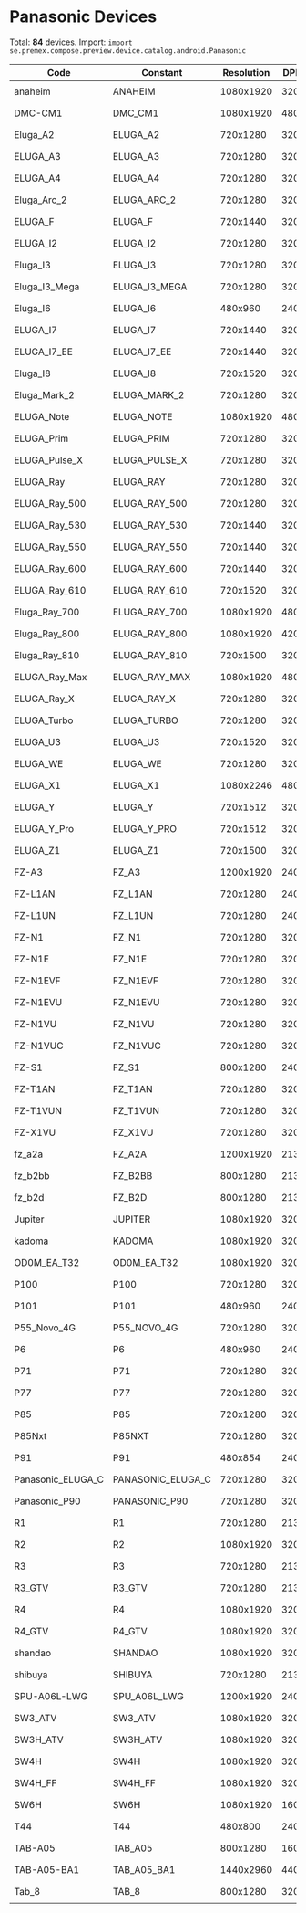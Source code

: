 # Panasonic Devices

Total: **84** devices. Import: `import se.premex.compose.preview.device.catalog.android.Panasonic`

| Code | Constant | Resolution | DPI | Compose Spec | Preview Usage |
|------|----------|------------|-----|-------------|---------------|
| anaheim | ANAHEIM | 1080x1920 | 320 | `spec:width=1080px,height=1920px,dpi=320` | `@Preview(device = Panasonic.ANAHEIM)` |
| DMC-CM1 | DMC_CM1 | 1080x1920 | 480 | `spec:width=1080px,height=1920px,dpi=480` | `@Preview(device = Panasonic.DMC_CM1)` |
| Eluga_A2 | ELUGA_A2 | 720x1280 | 320 | `spec:width=720px,height=1280px,dpi=320` | `@Preview(device = Panasonic.ELUGA_A2)` |
| ELUGA_A3 | ELUGA_A3 | 720x1280 | 320 | `spec:width=720px,height=1280px,dpi=320` | `@Preview(device = Panasonic.ELUGA_A3)` |
| ELUGA_A4 | ELUGA_A4 | 720x1280 | 320 | `spec:width=720px,height=1280px,dpi=320` | `@Preview(device = Panasonic.ELUGA_A4)` |
| Eluga_Arc_2 | ELUGA_ARC_2 | 720x1280 | 320 | `spec:width=720px,height=1280px,dpi=320` | `@Preview(device = Panasonic.ELUGA_ARC_2)` |
| ELUGA_F | ELUGA_F | 720x1440 | 320 | `spec:width=720px,height=1440px,dpi=320` | `@Preview(device = Panasonic.ELUGA_F)` |
| ELUGA_I2 | ELUGA_I2 | 720x1280 | 320 | `spec:width=720px,height=1280px,dpi=320` | `@Preview(device = Panasonic.ELUGA_I2)` |
| Eluga_I3 | ELUGA_I3 | 720x1280 | 320 | `spec:width=720px,height=1280px,dpi=320` | `@Preview(device = Panasonic.ELUGA_I3)` |
| Eluga_I3_Mega | ELUGA_I3_MEGA | 720x1280 | 320 | `spec:width=720px,height=1280px,dpi=320` | `@Preview(device = Panasonic.ELUGA_I3_MEGA)` |
| Eluga_I6 | ELUGA_I6 | 480x960 | 240 | `spec:width=480px,height=960px,dpi=240` | `@Preview(device = Panasonic.ELUGA_I6)` |
| ELUGA_I7 | ELUGA_I7 | 720x1440 | 320 | `spec:width=720px,height=1440px,dpi=320` | `@Preview(device = Panasonic.ELUGA_I7)` |
| ELUGA_I7_EE | ELUGA_I7_EE | 720x1440 | 320 | `spec:width=720px,height=1440px,dpi=320` | `@Preview(device = Panasonic.ELUGA_I7_EE)` |
| Eluga_I8 | ELUGA_I8 | 720x1520 | 320 | `spec:width=720px,height=1520px,dpi=320` | `@Preview(device = Panasonic.ELUGA_I8)` |
| Eluga_Mark_2 | ELUGA_MARK_2 | 720x1280 | 320 | `spec:width=720px,height=1280px,dpi=320` | `@Preview(device = Panasonic.ELUGA_MARK_2)` |
| ELUGA_Note | ELUGA_NOTE | 1080x1920 | 480 | `spec:width=1080px,height=1920px,dpi=480` | `@Preview(device = Panasonic.ELUGA_NOTE)` |
| ELUGA_Prim | ELUGA_PRIM | 720x1280 | 320 | `spec:width=720px,height=1280px,dpi=320` | `@Preview(device = Panasonic.ELUGA_PRIM)` |
| ELUGA_Pulse_X | ELUGA_PULSE_X | 720x1280 | 320 | `spec:width=720px,height=1280px,dpi=320` | `@Preview(device = Panasonic.ELUGA_PULSE_X)` |
| ELUGA_Ray | ELUGA_RAY | 720x1280 | 320 | `spec:width=720px,height=1280px,dpi=320` | `@Preview(device = Panasonic.ELUGA_RAY)` |
| ELUGA_Ray_500 | ELUGA_RAY_500 | 720x1280 | 320 | `spec:width=720px,height=1280px,dpi=320` | `@Preview(device = Panasonic.ELUGA_RAY_500)` |
| ELUGA_Ray_530 | ELUGA_RAY_530 | 720x1440 | 320 | `spec:width=720px,height=1440px,dpi=320` | `@Preview(device = Panasonic.ELUGA_RAY_530)` |
| ELUGA_Ray_550 | ELUGA_RAY_550 | 720x1440 | 320 | `spec:width=720px,height=1440px,dpi=320` | `@Preview(device = Panasonic.ELUGA_RAY_550)` |
| ELUGA_Ray_600 | ELUGA_RAY_600 | 720x1440 | 320 | `spec:width=720px,height=1440px,dpi=320` | `@Preview(device = Panasonic.ELUGA_RAY_600)` |
| ELUGA_Ray_610 | ELUGA_RAY_610 | 720x1520 | 320 | `spec:width=720px,height=1520px,dpi=320` | `@Preview(device = Panasonic.ELUGA_RAY_610)` |
| Eluga_Ray_700 | ELUGA_RAY_700 | 1080x1920 | 480 | `spec:width=1080px,height=1920px,dpi=480` | `@Preview(device = Panasonic.ELUGA_RAY_700)` |
| Eluga_Ray_800 | ELUGA_RAY_800 | 1080x1920 | 420 | `spec:width=1080px,height=1920px,dpi=420` | `@Preview(device = Panasonic.ELUGA_RAY_800)` |
| Eluga_Ray_810 | ELUGA_RAY_810 | 720x1500 | 320 | `spec:width=720px,height=1500px,dpi=320` | `@Preview(device = Panasonic.ELUGA_RAY_810)` |
| ELUGA_Ray_Max | ELUGA_RAY_MAX | 1080x1920 | 480 | `spec:width=1080px,height=1920px,dpi=480` | `@Preview(device = Panasonic.ELUGA_RAY_MAX)` |
| ELUGA_Ray_X | ELUGA_RAY_X | 720x1280 | 320 | `spec:width=720px,height=1280px,dpi=320` | `@Preview(device = Panasonic.ELUGA_RAY_X)` |
| ELUGA_Turbo | ELUGA_TURBO | 720x1280 | 320 | `spec:width=720px,height=1280px,dpi=320` | `@Preview(device = Panasonic.ELUGA_TURBO)` |
| ELUGA_U3 | ELUGA_U3 | 720x1520 | 320 | `spec:width=720px,height=1520px,dpi=320` | `@Preview(device = Panasonic.ELUGA_U3)` |
| ELUGA_WE | ELUGA_WE | 720x1280 | 320 | `spec:width=720px,height=1280px,dpi=320` | `@Preview(device = Panasonic.ELUGA_WE)` |
| ELUGA_X1 | ELUGA_X1 | 1080x2246 | 480 | `spec:width=1080px,height=2246px,dpi=480` | `@Preview(device = Panasonic.ELUGA_X1)` |
| ELUGA_Y | ELUGA_Y | 720x1512 | 320 | `spec:width=720px,height=1512px,dpi=320` | `@Preview(device = Panasonic.ELUGA_Y)` |
| ELUGA_Y_Pro | ELUGA_Y_PRO | 720x1512 | 320 | `spec:width=720px,height=1512px,dpi=320` | `@Preview(device = Panasonic.ELUGA_Y_PRO)` |
| ELUGA_Z1 | ELUGA_Z1 | 720x1500 | 320 | `spec:width=720px,height=1500px,dpi=320` | `@Preview(device = Panasonic.ELUGA_Z1)` |
| FZ-A3 | FZ_A3 | 1200x1920 | 240 | `spec:width=1200px,height=1920px,dpi=240` | `@Preview(device = Panasonic.FZ_A3)` |
| FZ-L1AN | FZ_L1AN | 720x1280 | 240 | `spec:width=720px,height=1280px,dpi=240` | `@Preview(device = Panasonic.FZ_L1AN)` |
| FZ-L1UN | FZ_L1UN | 720x1280 | 240 | `spec:width=720px,height=1280px,dpi=240` | `@Preview(device = Panasonic.FZ_L1UN)` |
| FZ-N1 | FZ_N1 | 720x1280 | 320 | `spec:width=720px,height=1280px,dpi=320` | `@Preview(device = Panasonic.FZ_N1)` |
| FZ-N1E | FZ_N1E | 720x1280 | 320 | `spec:width=720px,height=1280px,dpi=320` | `@Preview(device = Panasonic.FZ_N1E)` |
| FZ-N1EVF | FZ_N1EVF | 720x1280 | 320 | `spec:width=720px,height=1280px,dpi=320` | `@Preview(device = Panasonic.FZ_N1EVF)` |
| FZ-N1EVU | FZ_N1EVU | 720x1280 | 320 | `spec:width=720px,height=1280px,dpi=320` | `@Preview(device = Panasonic.FZ_N1EVU)` |
| FZ-N1VU | FZ_N1VU | 720x1280 | 320 | `spec:width=720px,height=1280px,dpi=320` | `@Preview(device = Panasonic.FZ_N1VU)` |
| FZ-N1VUC | FZ_N1VUC | 720x1280 | 320 | `spec:width=720px,height=1280px,dpi=320` | `@Preview(device = Panasonic.FZ_N1VUC)` |
| FZ-S1 | FZ_S1 | 800x1280 | 240 | `spec:width=800px,height=1280px,dpi=240` | `@Preview(device = Panasonic.FZ_S1)` |
| FZ-T1AN | FZ_T1AN | 720x1280 | 320 | `spec:width=720px,height=1280px,dpi=320` | `@Preview(device = Panasonic.FZ_T1AN)` |
| FZ-T1VUN | FZ_T1VUN | 720x1280 | 320 | `spec:width=720px,height=1280px,dpi=320` | `@Preview(device = Panasonic.FZ_T1VUN)` |
| FZ-X1VU | FZ_X1VU | 720x1280 | 320 | `spec:width=720px,height=1280px,dpi=320` | `@Preview(device = Panasonic.FZ_X1VU)` |
| fz_a2a | FZ_A2A | 1200x1920 | 213 | `spec:width=1200px,height=1920px,dpi=213` | `@Preview(device = Panasonic.FZ_A2A)` |
| fz_b2bb | FZ_B2BB | 800x1280 | 213 | `spec:width=800px,height=1280px,dpi=213` | `@Preview(device = Panasonic.FZ_B2BB)` |
| fz_b2d | FZ_B2D | 800x1280 | 213 | `spec:width=800px,height=1280px,dpi=213` | `@Preview(device = Panasonic.FZ_B2D)` |
| Jupiter | JUPITER | 1080x1920 | 320 | `spec:width=1080px,height=1920px,dpi=320` | `@Preview(device = Panasonic.JUPITER)` |
| kadoma | KADOMA | 1080x1920 | 320 | `spec:width=1080px,height=1920px,dpi=320` | `@Preview(device = Panasonic.KADOMA)` |
| OD0M_EA_T32 | OD0M_EA_T32 | 1080x1920 | 320 | `spec:width=1080px,height=1920px,dpi=320` | `@Preview(device = Panasonic.OD0M_EA_T32)` |
| P100 | P100 | 720x1280 | 320 | `spec:width=720px,height=1280px,dpi=320` | `@Preview(device = Panasonic.P100)` |
| P101 | P101 | 480x960 | 240 | `spec:width=480px,height=960px,dpi=240` | `@Preview(device = Panasonic.P101)` |
| P55_Novo_4G | P55_NOVO_4G | 720x1280 | 320 | `spec:width=720px,height=1280px,dpi=320` | `@Preview(device = Panasonic.P55_NOVO_4G)` |
| P6 | P6 | 480x960 | 240 | `spec:width=480px,height=960px,dpi=240` | `@Preview(device = Panasonic.P6)` |
| P71 | P71 | 720x1280 | 320 | `spec:width=720px,height=1280px,dpi=320` | `@Preview(device = Panasonic.P71)` |
| P77 | P77 | 720x1280 | 320 | `spec:width=720px,height=1280px,dpi=320` | `@Preview(device = Panasonic.P77)` |
| P85 | P85 | 720x1280 | 320 | `spec:width=720px,height=1280px,dpi=320` | `@Preview(device = Panasonic.P85)` |
| P85Nxt | P85NXT | 720x1280 | 320 | `spec:width=720px,height=1280px,dpi=320` | `@Preview(device = Panasonic.P85NXT)` |
| P91 | P91 | 480x854 | 240 | `spec:width=480px,height=854px,dpi=240` | `@Preview(device = Panasonic.P91)` |
| Panasonic_ELUGA_C | PANASONIC_ELUGA_C | 720x1280 | 320 | `spec:width=720px,height=1280px,dpi=320` | `@Preview(device = Panasonic.PANASONIC_ELUGA_C)` |
| Panasonic_P90 | PANASONIC_P90 | 720x1280 | 320 | `spec:width=720px,height=1280px,dpi=320` | `@Preview(device = Panasonic.PANASONIC_P90)` |
| R1 | R1 | 720x1280 | 213 | `spec:width=720px,height=1280px,dpi=213` | `@Preview(device = Panasonic.R1)` |
| R2 | R2 | 1080x1920 | 320 | `spec:width=1080px,height=1920px,dpi=320` | `@Preview(device = Panasonic.R2)` |
| R3 | R3 | 720x1280 | 213 | `spec:width=720px,height=1280px,dpi=213` | `@Preview(device = Panasonic.R3)` |
| R3_GTV | R3_GTV | 720x1280 | 213 | `spec:width=720px,height=1280px,dpi=213` | `@Preview(device = Panasonic.R3_GTV)` |
| R4 | R4 | 1080x1920 | 320 | `spec:width=1080px,height=1920px,dpi=320` | `@Preview(device = Panasonic.R4)` |
| R4_GTV | R4_GTV | 1080x1920 | 320 | `spec:width=1080px,height=1920px,dpi=320` | `@Preview(device = Panasonic.R4_GTV)` |
| shandao | SHANDAO | 1080x1920 | 320 | `spec:width=1080px,height=1920px,dpi=320` | `@Preview(device = Panasonic.SHANDAO)` |
| shibuya | SHIBUYA | 720x1280 | 213 | `spec:width=720px,height=1280px,dpi=213` | `@Preview(device = Panasonic.SHIBUYA)` |
| SPU-A06L-LWG | SPU_A06L_LWG | 1200x1920 | 240 | `spec:width=1200px,height=1920px,dpi=240` | `@Preview(device = Panasonic.SPU_A06L_LWG)` |
| SW3_ATV | SW3_ATV | 1080x1920 | 320 | `spec:width=1080px,height=1920px,dpi=320` | `@Preview(device = Panasonic.SW3_ATV)` |
| SW3H_ATV | SW3H_ATV | 1080x1920 | 320 | `spec:width=1080px,height=1920px,dpi=320` | `@Preview(device = Panasonic.SW3H_ATV)` |
| SW4H | SW4H | 1080x1920 | 320 | `spec:width=1080px,height=1920px,dpi=320` | `@Preview(device = Panasonic.SW4H)` |
| SW4H_FF | SW4H_FF | 1080x1920 | 320 | `spec:width=1080px,height=1920px,dpi=320` | `@Preview(device = Panasonic.SW4H_FF)` |
| SW6H | SW6H | 1080x1920 | 160 | `spec:width=1080px,height=1920px,dpi=160` | `@Preview(device = Panasonic.SW6H)` |
| T44 | T44 | 480x800 | 240 | `spec:width=480px,height=800px,dpi=240` | `@Preview(device = Panasonic.T44)` |
| TAB-A05 | TAB_A05 | 800x1280 | 160 | `spec:width=800px,height=1280px,dpi=160` | `@Preview(device = Panasonic.TAB_A05)` |
| TAB-A05-BA1 | TAB_A05_BA1 | 1440x2960 | 440 | `spec:width=1440px,height=2960px,dpi=440` | `@Preview(device = Panasonic.TAB_A05_BA1)` |
| Tab_8 | TAB_8 | 800x1280 | 320 | `spec:width=800px,height=1280px,dpi=320` | `@Preview(device = Panasonic.TAB_8)` |

<!-- Generated automatically. Do not edit manually. -->
